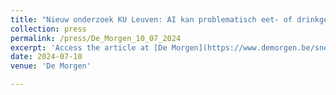 ```yaml
---
title: "Nieuw onderzoek KU Leuven: AI kan problematisch eet- of drinkgedrag voorspellen"
collection: press
permalink: /press/De_Morgen_10_07_2024
excerpt: 'Access the article at [De Morgen](https://www.demorgen.be/snelnieuws/nieuw-onderzoek-ku-leuven-ai-kan-problematisch-eet-of-drinkgedrag-voorspellen~bbfba9d2/?referrer=https://www.google.com/)'
date: 2024-07-10
venue: 'De Morgen'

---
```

